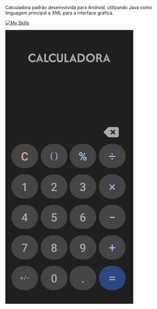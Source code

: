 Calculadora padrão desenvolvida para Android, utilizando Java como linguagem principal e XML para a interface gráfica.

[![My Skills](https://skillicons.dev/icons?i=java,androidstudio)](https://skillicons.dev)<br>

<img src="tela.jpg" width="400"/>
